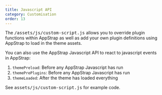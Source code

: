 ```yaml
---
title: Javascript API
category: Customisation
order: 13
---
```



The <kbd>/assets/js/custom-script.js</kbd> allows you to override plugin functions within AppStrap as well as add your own plugin definitions using AppStrap to load in the theme assets.

You can also use the AppStrap Javascript API to react to javascript events in AppStrap:

1. <code>themePreload</code>: Before any AppStrap Javascript has run
2. <code>themePrePlugins</code>: Before any AppStrap Javascript has run
3. <code>themeLoaded</code>: After the theme has loaded everything

See <kbd>assets/js/custom-script.js</kbd> for example code.

